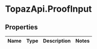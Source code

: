 # TopazApi.ProofInput

## Properties
Name | Type | Description | Notes
------------ | ------------- | ------------- | -------------


